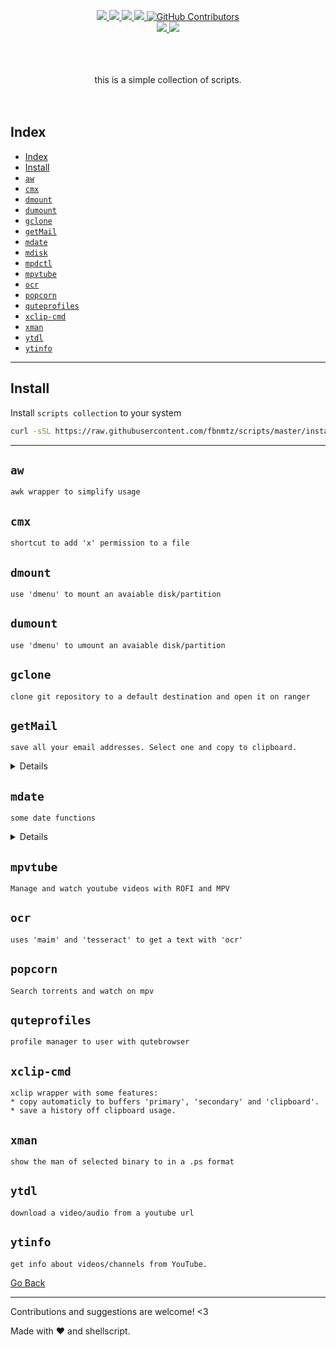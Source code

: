 <!--
 ############################################################################
 Project: scripts (none)
 File...: readme.md
 Created: Friday, 2023/03/31 - 04:54:21
 Author.: @fbnmtz, (fabiano.matoz@gmail.com)
 ~·~·~·~·~·~·~·~·~·~·~·~·~~·~·~·~·~·~·~·~·~·~·~·~·~~·~·~·~·~·~~·~·~·~·~·~·~·~
 Last Modified: Sunday, 2023/08/27 - 05:49:22
 Modified By..: @fbnmtz, (fabiano.matoz@gmail.com)
 ~·~·~·~·~·~·~·~·~·~·~·~·~~·~·~·~·~·~·~·~·~·~·~·~·~~·~·~·~·~·~~·~·~·~·~·~·~·~
 Version: 0.0.1.83
 ~·~·~·~·~·~·~·~·~·~·~·~·~~·~·~·~·~·~·~·~·~·~·~·~·~~·~·~·~·~·~~·~·~·~·~·~·~·~
 Description: 
  >
 ############################################################################
 HISTORY:
-->

<p align="center">
    <a href="https://www.codefactor.io/repository/github/fbnmtz/scripts/">
        <img src="https://www.codefactor.io/repository/github/fbnmtz/scripts/badge">
    </a>
    <a href="https://github.com/fbnmtz/shell/issues">
        <img src="https://img.shields.io/github/issues/fbnmtz/shell.svg">
    </a>
    <a href="https://img.shields.io/github/forks/fbnmtz/shell.svg">
        <img src="https://img.shields.io/github/forks/fbnmtz/shell.svg">
    </a>
    <a href="https://github.com/fbnmtz/shell/stargazers">
        <img src="https://img.shields.io/github/stars/fbnmtz/shell.svg">
    </a>
    <a href="https://github.com/fbnmtz/shell/graphs/contributors">
      <img alt="GitHub Contributors" src="https://img.shields.io/github/contributors/fbnmtz/shell" />
    </a>
    </br>
    <a href="https://repology.org/metapackage/shell/versions">
        <img src="https://repology.org/badge/tiny-repos/shell.svg">
    </a>
    <a href="https://gitHub.com/fbnmtz/scripts/releases/">
        <img src="https://img.shields.io/github/release/fbnmtz/scripts.svg">
    </a>
    <!-- <a href="#">
        <img src="https://img.shields.io/github/downloads/fbnmtz/scripts/total">
    </a> -->
</p>

<p align="center">
    </br></br></br>this is a simple collection of scripts.</br></br></br>
</p>

## Index

- [Index](#index)
- [Install](#install)
- [`aw`](#aw)
- [`cmx`](#cmx)
- [`dmount`](#dmount)
- [`dumount`](#dumount)
- [`gclone`](#gclone)
- [`getMail`](#getmail)
- [`mdate`](#mdate)
- [`mdisk`](#mdisk)
- [`mpdctl`](#mpdctl)
- [`mpvtube`](#mpvtube)
- [`ocr`](#ocr)
- [`popcorn`](#popcorn)
- [`quteprofiles`](#quteprofiles)
- [`xclip-cmd`](#xclip-cmd)
- [`xman`](#xman)
- [`ytdl`](#ytdl)
- [`ytinfo`](#ytinfo)

---

## Install

Install `scripts collection` to your system

```bash
curl -sSL https://raw.githubusercontent.com/fbnmtz/scripts/master/install | bash 
```

---

## `aw`
```
awk wrapper to simplify usage
```

## `cmx`
```
shortcut to add 'x' permission to a file
```
## `dmount`
```
use 'dmenu' to mount an avaiable disk/partition
```
## `dumount`
```
use 'dmenu' to umount an avaiable disk/partition
```

## `gclone`
```
clone git repository to a default destination and open it on ranger
```

## `getMail`
```
save all your email addresses. Select one and copy to clipboard.
```

<details close="true">

```bash
getMail -h
 
usage:
  getMail [-m] [-n <email>] [-e {editor}] [-h] [-v]

-> Available Options:
   -m,  --menu          select a email with a dmenu
   -n,  --new <email>   save new email
   -e,  --edit {editor} edit email list
   -h,  --help          show this help
   -v,  --version       print version and exit

v0.0.3 - writen by fbnmtz 2023

```
</details>

## `mdate`
```
some date functions
```
<details close="true">
```
mdate -h

helper to get date in many formats

usage:
  mdate [OPTIONS]

-> Date Options:
   -d,  --day             current day (number)
   -m,  --month           current month (number)
   -y,  --year            current year (number)
   -Y,  --year2           current year (two digits)
   -D,  --date            current date (full)

-> Time Options:
   -H,  --hour            current hour (number)
   -M,  --minutes         current minutes (number)
   -s,  --seconds         current seconds (number)
   -t,  --time            current time (H M S)

-> General Options:
   -u,  --us              full date in US format
   -b,  --br              full date in BR format
   -r,  --header          date/time for header
   -R,  --header-en       date/time for header (us format)
   -w,  --weekday         current weekday (name)
   -W,  --weekday-en      current weekday (name) (us format)
   -f,  --for-filename    full date formated for filename

-> Information Options:
   -h,  --help            show this help
   -v,  --version         print version and exit

v0.3.4-rc234 - writen by @fbnmtz 2020

```
</details>


## `mdisk`
```
tool to verify, make mbr backups and mount/unmount disks
```
## `mpdctl`
```
script to control MPD music server
```
<details close="true">

```bash
mpdctl -h

usage:
  mpdctl [OPTIONS]

-> Music Options:
   -p,  --play            play music of current playlist
   -N,  --next            next music
   -P,  --prev            previous music
   -t,  --toggle          toggle music
   -A,  --all             play all music on database
   -c,  --current         show current music
   -l,  --list-play       select and play music
   -p,  --playlist        playlists functions
   -s,  --status          music status
   -w,  --watch           watch music status

-> Server Options:
   -r,  --run             start MPD server
   -S,  --stats           stats of MPD server
   -q,  --quit            stop MPD server
   -u,  --update          update MPD database

-> Information Options:
   -h,  --help            show this help
   -v,  --version         print version and exit

v1.0.9-rc134 - writen by @fbnmtz 2023

```
</details>

## `mpvtube`
```
Manage and watch youtube videos with ROFI and MPV
```
## `ocr`
```
uses 'maim' and 'tesseract' to get a text with 'ocr'
```

## `popcorn`
```
Search torrents and watch on mpv
```
## `quteprofiles`
```
profile manager to user with qutebrowser
```

## `xclip-cmd`
```
xclip wrapper with some features:
* copy automaticly to buffers 'primary', 'secondary' and 'clipboard'.
* save a history off clipboard usage.

```

## `xman`
```
show the man of selected binary to in a .ps format
```

## `ytdl`
```
download a video/audio from a youtube url
```

## `ytinfo`
```
get info about videos/channels from YouTube.
```

[Go Back](#index)

---

Contributions and suggestions are welcome! &lt;3

Made with ❤️ and shellscript.
